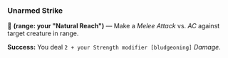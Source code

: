### Unarmed Strike

🔺 **(range: your "Natural Reach")** — Make a *Melee Attack* vs. *AC* against target creature in range.

**Success:** You deal `2 + your Strength modifier [bludgeoning]` *Damage*.
